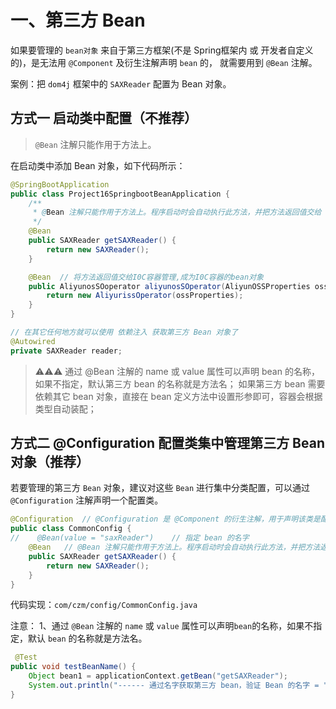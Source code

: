 # 一、第三方 Bean
如果要管理的 `bean对象` 来自于第三方框架(不是 Spring框架内 或 开发者自定义的)，是无法用 `@Component` 及衍生注解声明 `bean` 的， 就需要用到 `@Bean` 注解。

案例：把 `dom4j` 框架中的 `SAXReader` 配置为 Bean 对象。

## 方式一 启动类中配置（不推荐）

> `@Bean` 注解只能作用于方法上。

在启动类中添加 Bean 对象，如下代码所示：

```java
@SpringBootApplication
public class Project16SpringbootBeanApplication {
    /**
     * @Bean 注解只能作用于方法上。程序启动时会自动执行此方法，并把方法返回值交给 IOC 容器管理，成为 IOC 容器的 bean 对象。
     */
    @Bean
    public SAXReader getSAXReader() {
        return new SAXReader();
    }

    @Bean  // 将方法返回值交给I0C容器管理,成为I0C容器的bean对象
    public AliyunosSOoperator aliyunosSOperator(AliyunOSSProperties ossProperties) {  // AliyunOSSProperties 必须是一个 Bean
        return new AliyurissOperator(ossProperties);
    }
}

// 在其它任何地方就可以使用 依赖注入 获取第三方 Bean 对象了
@Autowired
private SAXReader reader;
```

> ⚠️⚠️⚠️
> 通过 @Bean 注解的 name 或 value 属性可以声明 bean 的名称，如果不指定，默认第三方 bean 的名称就是方法名；
> 如果第三方 bean 需要依赖其它 bean 对象，直接在 bean 定义方法中设置形参即可，容器会根据类型自动装配；

## 方式二 @Configuration 配置类集中管理第三方 Bean 对象（推荐）
若要管理的第三方 `Bean` 对象，建议对这些 `Bean` 进行集中分类配置，可以通过 `@Configuration` 注解声明一个配置类。

```java
@Configuration  // @Configuration 是 @Component 的衍生注解，用于声明该类是配置类，并交由IOC 容器管理。
public class CommonConfig {
//    @Bean(value = "saxReader")    // 指定 bean 的名字
    @Bean   // @Bean 注解只能作用于方法上。程序启动时会自动执行此方法，并把方法返回值交给 IOC 容器管理，成为 IOC 容器的 bean 对象。
    public SAXReader getSAXReader() {
        return new SAXReader();
    }
}
``` 
代码实现：`com/czm/config/CommonConfig.java`

注意：
1、通过 `@Bean` 注解的 `name` 或 `value` 属性可以声明`bean`的名称，如果不指定，默认 `bean` 的名称就是方法名。
```java
 @Test
public void testBeanName() {
    Object bean1 = applicationContext.getBean("getSAXReader");
    System.out.println("------ 通过名字获取第三方 bean，验证 Bean 的名字 = " + bean1);
}
```
